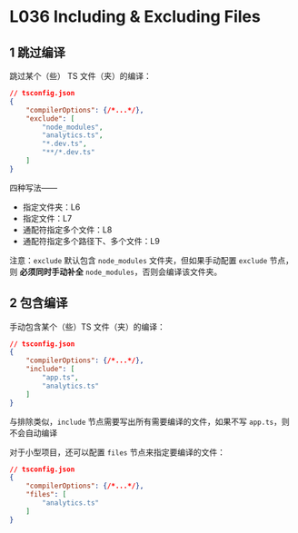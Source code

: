 # L036 Including & Excluding Files



## 1 跳过编译

跳过某个（些） TS 文件（夹）的编译：

```json
// tsconfig.json
{
    "compilerOptions": {/*...*/},
    "exclude": [
        "node_modules", 
        "analytics.ts", 
        "*.dev.ts", 
        "**/*.dev.ts"
    ]
}
```

四种写法——

- 指定文件夹：L6
- 指定文件：L7
- 通配符指定多个文件：L8
- 通配符指定多个路径下、多个文件：L9

注意：`exclude` 默认包含 `node_modules` 文件夹，但如果手动配置 `exclude` 节点，则 **必须同时手动补全** `node_modules`，否则会编译该文件夹。



## 2 包含编译

手动包含某个（些）TS 文件（夹）的编译：

```json
// tsconfig.json
{
    "compilerOptions": {/*...*/},
    "include": [
        "app.ts",
        "analytics.ts"
    ]
}
```

与排除类似，`include` 节点需要写出所有需要编译的文件，如果不写 `app.ts`，则不会自动编译

对于小型项目，还可以配置 `files` 节点来指定要编译的文件：

```json
// tsconfig.json
{
    "compilerOptions": {/*...*/},
    "files": [
        "analytics.ts"
    ]
}
```

